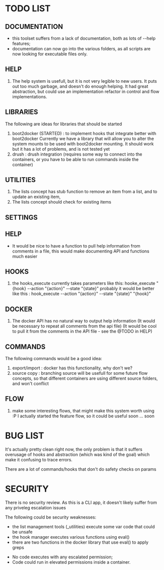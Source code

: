 # TODO LIST #

## DOCUMENTATION ##

* this toolset suffers from a lack of documentation, both as lots of --help features;
* documentation can now go into the various folders, as all scripts are now looking for executable files only.

## HELP ##

1. The help system is usefull, but it is not very legible to new users.  It
   puts out too much garbage, and doesn't do enough helping.
   It had great abstraction, but could use an implementation refactor in
   control and flow implementations.

## LIBRARIES ##

The following are ideas for libraries that should be started

1. boot2docker (STARTED) : to implement hooks that integrate better with boot2docker
   Currently we have a library that will allow you to alter the system mounts to be
   used with boot2docker mounting.  It should work but it has a lot of problems, and
   is not tested yet
2. drush : drush integration (requires some way to connect into the containers,
     or you have to be able to run commands inside the container)

## UTILITIES ##

1. The lists concept has stub function to remove an item from a list, and to update an existing item,
2. The lists concept should check for existing items

## SETTINGS ##


## HELP ##

* It would be nice to have a function to pull help information from comments in a file, this would make
  documenting API and functions much easier

## HOOKS ##

1. the hooks_execute currently takes parameters like this: hooke_execute "{hook} --action "{action}" --state "{state}"
   probably it would be better like this : hook_execute --action "{action}" --state "{state}" "{hook}"

## DOCKER ##

1. The docker API has no natural way to output help information (It would be necessary to repeat all comments from the api file)
   (It would be cool to pull it from the comments in the API file - see the @TODO in HELP)

## COMMANDS ##

The following commands would be a good idea:

1. export/import : docker has this functionality, why don't we?
2. source copy : branching source will be usefull for some future flow
      concepts, so that different containers are using different source
      folders, and won't conflict

## FLOW ##

1. make some interesting flows, that might make this system worth using  :P
    I actually started the feature flow, so it could be useful soon ... soon

# BUG LIST #

It's actually pretty clean right now, the only problem is that it suffers
overusage of hooks and abstraction (which was kind of the goal) which make
it confusing to trace errors.

There are a lot of commands/hooks that don't do safety checks on params

# SECURITY #

There is no security review.  As this is a CLI app, it doesn't likely suffer from any priveleg escalation issues

The following could be security weaknesses:

- the list management tools (_utilities) execute some var code that could be unsafe
- the hook manager executes various functions using eval()
- there are two functions in the docker library that use eval() to apply greps

* No code executes with any escalated permission;
* Code could run in elevated permissions inside a container.
